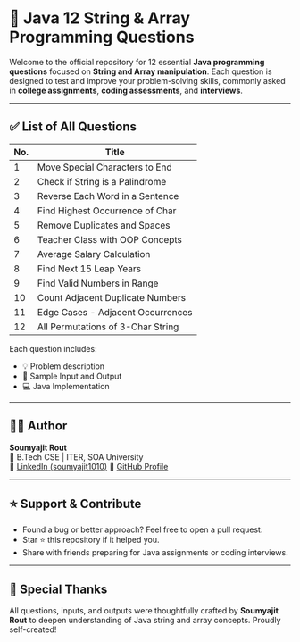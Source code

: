 # 📘 Java 12 String & Array Programming Questions

Welcome to the official repository for 12 essential **Java programming questions** focused on **String and Array manipulation**. Each question is designed to test and improve your problem-solving skills, commonly asked in **college assignments**, **coding assessments**, and **interviews**.

---

## ✅ List of All Questions

| No. | Title                              | 
|-----|------------------------------------|
| 1   | Move Special Characters to End     |
| 2   | Check if String is a Palindrome    |
| 3   | Reverse Each Word in a Sentence    | 
| 4   | Find Highest Occurrence of Char    | 
| 5   | Remove Duplicates and Spaces       | 
| 6   | Teacher Class with OOP Concepts    | 
| 7   | Average Salary Calculation         | 
| 8   | Find Next 15 Leap Years            |
| 9   | Find Valid Numbers in Range        |
| 10  | Count Adjacent Duplicate Numbers   |
| 11  | Edge Cases - Adjacent Occurrences  |
| 12  | All Permutations of 3-Char String  |

Each question includes:
- 💡 Problem description
- 🧪 Sample Input and Output
- 💻 Java Implementation

---

## 👨‍🎓 Author

**Soumyajit Rout**  
📍 B.Tech CSE | ITER, SOA University  
🔗 [LinkedIn (soumyajit1010)]([https://www.linkedin.com/in/soumyajit1010](https://www.linkedin.com/in/soumyajit-rout-7567b1300/)])  
🐙 [GitHub Profile](https://github.com/soumyajit1010)

---

## ⭐ Support & Contribute

- Found a bug or better approach? Feel free to open a pull request.
- Star ⭐ this repository if it helped you.
- Share with friends preparing for Java assignments or coding interviews.


---

## 📣 Special Thanks

All questions, inputs, and outputs were thoughtfully crafted by **Soumyajit Rout** to deepen understanding of Java string and array concepts. Proudly self-created!
